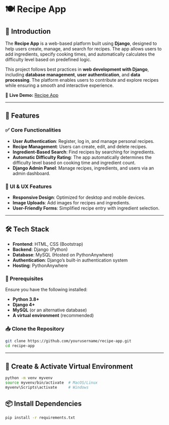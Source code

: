 # 🍽️ Recipe App

## 📌 Introduction
The **Recipe App** is a web-based platform built using **Django**, designed to help users create, manage, and search for recipes. The app allows users to add ingredients, specify cooking times, and automatically calculates the difficulty level based on predefined logic.

This project follows best practices in **web development with Django**, including **database management**, **user authentication**, and **data processing**. The platform enables users to contribute and explore recipes while ensuring a smooth and interactive experience.

🔗 **Live Demo:** [Recipe App](https://andersontsaitw.pythonanywhere.com/)

---

## 🚀 Features

### ✅ Core Functionalities
- **User Authentication**: Register, log in, and manage personal recipes.
- **Recipe Management**: Users can create, edit, and delete recipes.
- **Ingredient-Based Search**: Find recipes by searching for ingredients.
- **Automatic Difficulty Rating**: The app automatically determines the difficulty level based on cooking time and ingredient count.
- **Django Admin Panel**: Manage recipes, ingredients, and users via an admin dashboard.

### 🎨 UI & UX Features
- **Responsive Design**: Optimized for desktop and mobile devices.
- **Image Uploads**: Add images for recipes and ingredients.
- **User-Friendly Forms**: Simplified recipe entry with ingredient selection.

---

## 🛠️ Tech Stack
- **Frontend**: HTML, CSS (Bootstrap)
- **Backend**: Django (Python)
- **Database**: MySQL (Hosted on PythonAnywhere)
- **Authentication**: Django’s built-in authentication system
- **Hosting**: PythonAnywhere

### 🔧 Prerequisites

Ensure you have the following installed:

- **Python 3.8+**
- **Django 4+**
- **MySQL** (or an alternative database)
- **A virtual environment** (recommended)

### 📥 Clone the Repository

```bash
git clone https://github.com/yourusername/recipe-app.git
cd recipe-app
```
---

## 🚀 Create & Activate Virtual Environment

```bash
python -m venv myvenv
source myvenv/bin/activate  # MacOS/Linux
myvenv\Scripts\activate     # Windows
```


## 📦 Install Dependencies
```bash
pip install -r requirements.txt
```
